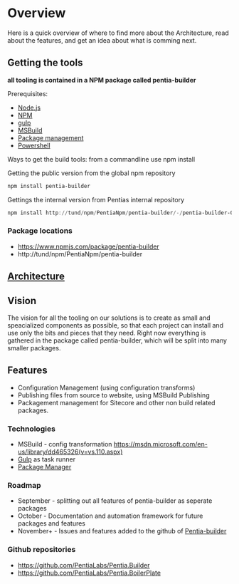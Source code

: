 # Overview
Here is a quick overview of where to find more about the Architecture, read about the features, and get an idea about what is comming next.

## Getting the tools
**all tooling is contained in a NPM package called pentia-builder** 

Prerequisites:
* [Node.js](https://nodejs.org/en/)
* [NPM](https://docs.npmjs.com/)
* [gulp](http://gulpjs.com/)
* [MSBuild](https://www.microsoft.com/en-us/download/details.aspx?id=48159)
* [Package management](https://github.com/OneGet/oneget)
* [Powershell](https://github.com/PowerShell/PowerShell)  

Ways to get the build tools:
from a commandline use npm install 

Getting the public version from the global npm repository
~~~powershell
npm install pentia-builder
~~~

Gettings the internal version from Pentias internal repository
~~~powershell
npm install http://tund/npm/PentiaNpm/pentia-builder/-/pentia-builder-0.0.21.tgz
~~~

### Package locations

* https://www.npmjs.com/package/pentia-builder 
* http://tund/npm/PentiaNpm/pentia-builder

## [Architecture](/Home/Backend/Modular%20Architecture)

## Vision
The vision for all the tooling on our solutions is to create as small and speacialized components as possible,
so that each project can install and use only the bits and pieces that they need.
Right now everything is gathered in the package called pentia-builder, which will be split into many smaller packages.

## Features

* Configuration Management (using configuration transforms)
* Publishing files from source to website, using MSBuild Publishing
* Packagement management for Sitecore and other non build related packages.

### Technologies

* MSBuild - config transformation https://msdn.microsoft.com/en-us/library/dd465326(v=vs.110.aspx)
* [Gulp](https://github.com/gulpjs/gulp/blob/master/docs/getting-started.md) as task runner
* [Package Manager](https://blogs.technet.microsoft.com/packagemanagement/2015/04/28/introducing-packagemanagement-in-windows-10/)

### Roadmap

* September - splitting out all features of pentia-builder as seperate packages
* October - Documentation and automation framework for future packages and features
* November+ - Issues and features added to the github of [Pentia-builder](https://github.com/PentiaLabs/Pentia.Builder/issues) 

### Github repositories

* https://github.com/PentiaLabs/Pentia.Builder
* https://github.com/PentiaLabs/Pentia.BoilerPlate